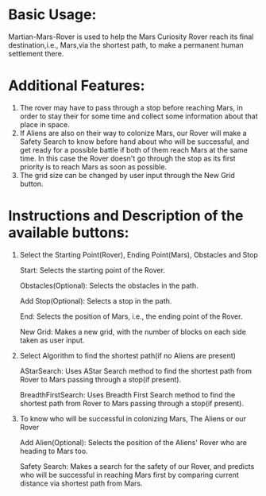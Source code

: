 # Basic Usage:

Martian-Mars-Rover is used to help the Mars Curiosity Rover reach its final destination,i.e., Mars,via the shortest path, to make a permanent human settlement there.


# Additional Features:

1. The rover may have to pass through a stop before reaching Mars, in order to stay their for some time and collect some information about that place in space.
2. If Aliens are also on their way to colonize Mars, our Rover will make a Safety Search to know before hand about who will be successful, and get ready for a possible battle if both of them reach Mars at the same time. In this case the Rover doesn't go through the stop as its first priority is to reach Mars as soon as possible. 
3. The grid size can be changed by user input through the New Grid button.


# Instructions and Description of the available buttons:

1. Select the Starting Point(Rover), Ending Point(Mars), Obstacles and Stop
   
    Start: Selects the starting point of the Rover.

    Obstacles(Optional): Selects the obstacles in the path.

    Add Stop(Optional): Selects a stop in the path. 

    End: Selects the position of Mars, i.e., the ending point of the Rover.

    New Grid: Makes a new grid, with the number of blocks on each side taken as user input.

2. Select Algorithm to find the shortest path(if no Aliens are present)

    AStarSearch: Uses AStar Search method to find the shortest path from Rover to Mars passing through a
                stop(if present).
                
    BreadthFirstSearch: Uses Breadth First Search method to find the shortest path from Rover to 
                        Mars passing through a stop(if present).

3. To know who will be successful in colonizing Mars, The Aliens or our Rover

    Add Alien(Optional): Selects the position of the Aliens' Rover who are heading to Mars too.

    Safety Search: Makes a search for the safety of our Rover, and predicts who will be successful in
                   reaching Mars first by comparing current distance via shortest path from Mars. 


